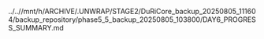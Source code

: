 ../..//mnt/h/ARCHIVE/.UNWRAP/STAGE2/DuRiCore_backup_20250805_111604/backup_repository/phase5_5_backup_20250805_103800/DAY6_PROGRESS_SUMMARY.md